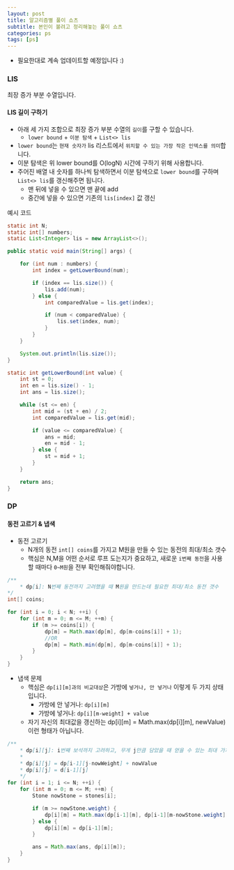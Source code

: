 ```yaml
---
layout: post
title: 알고리즘별 풀이 쇼츠
subtitle: 본인이 볼려고 정리해놓는 풀이 쇼츠
categories: ps
tags: [ps]
---
```


- 필요한대로 계속 업데이트할 예정입니다 :)

### LIS

최장 증가 부분 수열입니다.

#### LIS 길이 구하기

- 아래 세 가지 조합으로 최장 증가 부분 수열의 `길이`를 구할 수 있습니다.
  - `lower bound` + `이분 탐색` + `List<> lis`
- `lower bound`는 `현재 숫자가` lis 리스트에서 `위치할 수 있는 가장 작은 인덱스를 의미`합니다.
- 이분 탐색은 위 lower bound를 O(logN) 시간에 구하기 위해 사용합니다.
- 주어진 배열 내 숫자를 하나씩 탐색하면서 이분 탐색으로 `lower bound`를 구하며 `List<> lis`를 갱신해주면 됩니다.
  - 맨 뒤에 넣을 수 있으면 맨 끝에 add
  - 중간에 넣을 수 있으면 기존의 `lis[index]` 값 갱신

예시 코드

```java
static int N;
static int[] numbers;
static List<Integer> lis = new ArrayList<>();

public static void main(String[] args) {

    for (int num : numbers) {
        int index = getLowerBound(num);

        if (index == lis.size()) {
            lis.add(num);
        } else {
            int comparedValue = lis.get(index);

            if (num < comparedValue) {
                lis.set(index, num);
            }
        }
    }

    System.out.println(lis.size());
}

static int getLowerBound(int value) {
    int st = 0;
    int en = lis.size() - 1;
    int ans = lis.size();

    while (st <= en) {
        int mid = (st + en) / 2;
        int comparedValue = lis.get(mid);

        if (value <= comparedValue) {
            ans = mid;
            en = mid - 1;
        } else {
            st = mid + 1;
        }
    }

    return ans;
}
```

### DP

#### 동전 고르기 & 냅색

- 동전 고르기
  - N개의 동전 `int[] coins`를 가지고 M원을 만들 수 있는 동전의 최대/최소 갯수
  - 핵심은 N,M을 어떤 순서로 루프 도는지가 중요하고, 새로운 `i번째 동전`을 사용할 때마다 `0~M원`을 전부 확인해줘야합니다.

```java
/**
    * dp[i]: N번째 동전까지 고려했을 때 M원을 만드는데 필요한 최대/최소 동전 갯수
*/
int[] coins;

for (int i = 0; i < N; ++i) {
    for (int m = 0; m <= M; ++m) {
        if (m >= coins[i]) {
            dp[m] = Math.max(dp[m], dp[m-coins[i]] + 1);
            //OR
            dp[m] = Math.min(dp[m], dp[m-coins[i]] + 1);
        }
    }
}
```

- 냅색 문제
  - 핵심은 `dp[i][m]과의 비교대상`은 가방에 `넣거나, 안 넣거나` 이렇게 두 가지 상태입니다.
    - 가방에 안 넣거나: `dp[i][m]`
    - 가방에 넣거나: `dp[i][m-weight] + value`
  - 자기 자신의 최대값을 갱신하는 dp[i][m] = Math.max(dp[i][m], newValue) 이런 형태가 아닙니다.

```java
/**
    * dp[i][j]: i번째 보석까지 고려하고, 무게 j만큼 담았을 때 얻을 수 있는 최대 가치
    *
    * dp[i][j] = dp[i-1][j-nowWeight] + nowValue
    * dp[i][j] = d[i-1][j]
    */
for (int i = 1; i <= N; ++i) {
    for (int m = 0; m <= M; ++m) {
        Stone nowStone = stones[i];

        if (m >= nowStone.weight) {
            dp[i][m] = Math.max(dp[i-1][m], dp[i-1][m-nowStone.weight] + nowStone.value);
        } else {
            dp[i][m] = dp[i-1][m];
        }

        ans = Math.max(ans, dp[i][m]);
    }
}
```
